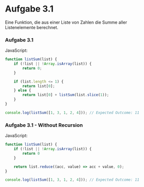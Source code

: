 # Aufgabe 3.1
Eine Funktion, die aus einer Liste von Zahlen die Summe aller Listenelemente berechnet.

### Aufgabe 3.1
JavaScript:
```js
function listSum(list) {
    if (!list || !Array.isArray(list)) {
        return 0;
    }

    if (list.length <= 1) {
        return list[0];
    } else {
        return list[0] + listSum(list.slice(1));
    }
}

console.log(listSum([1, 3, 1, 2, 4])); // Expected Outcome: 11
```

### Aufgabe 3.1 - Without Recursion
JavaScript:
```js
function listSum(list) {
    if (!list || !Array.isArray(list)) {
        return 0
    }

    return list.reduce((acc, value) => acc + value, 0);
}

console.log(listSum([1, 3, 1, 2, 4])); // Expected Outcome: 11
```
